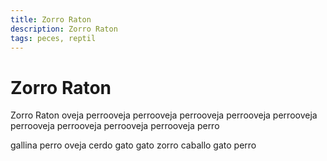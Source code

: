 ```yaml
---
title: Zorro Raton
description: Zorro Raton
tags: peces, reptil
---
```


# Zorro Raton

Zorro Raton oveja perrooveja perrooveja perrooveja perrooveja perrooveja perrooveja perrooveja perrooveja perrooveja perro

gallina perro oveja cerdo gato gato zorro caballo gato perro